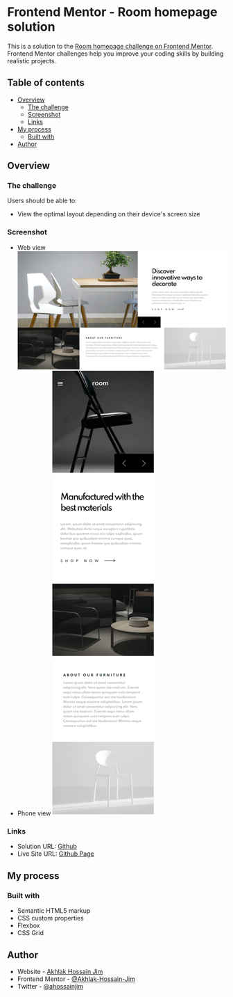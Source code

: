 # Frontend Mentor - Room homepage solution

This is a solution to the [Room homepage challenge on Frontend Mentor](https://www.frontendmentor.io/challenges/room-homepage-BtdBY_ENq). Frontend Mentor challenges help you improve your coding skills by building realistic projects.

## Table of contents

- [Overview](#overview)
  - [The challenge](#the-challenge)
  - [Screenshot](#screenshot)
  - [Links](#links)
- [My process](#my-process)
  - [Built with](#built-with)
- [Author](#author)

## Overview

### The challenge

Users should be able to:

- View the optimal layout depending on their device's screen size

### Screenshot

- Web view
  ![web view](./screenshots/web.png)
- Phone view
  ![web view](./screenshots/phone.png)

### Links

- Solution URL: [Github](https://github.com/Akhlak-Hossain-Jim/room-landing-page)
- Live Site URL: [Github Page](https://ahj-frontendmentorio-iii.netlify.app)

## My process

### Built with

- Semantic HTML5 markup
- CSS custom properties
- Flexbox
- CSS Grid

## Author

- Website - [Akhlak Hossain Jim](http://akhlak-hossain-jim.github.io/)
- Frontend Mentor - [@Akhlak-Hossain-Jim](https://www.frontendmentor.io/profile/Akhlak-Hossain-Jim)
- Twitter - [@ahossainjim](https://twitter.com/ahossainjim)

